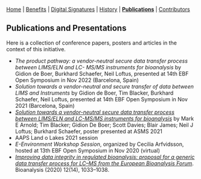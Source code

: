 [Home](index) | [Benefits](benefits) | [Digital Signatures](signatures)  | [History](history) | **[Publications](publications)** | [Contributors](contributors) 

## Publications and Presentations

Here is a collection of conference papers, posters and articles in the context of this initiative.

- _The product pathway: a vendor-neutral secure data transfer process between LIMS/ELN and LC- MS/MS instruments for bioanalysis_ by Gidion de Boer, Burkhard Schaefer, Neil Loftus, presented at 14th EBF Open Symposium in Nov 2022 (Barcelona, Spain)
- _Solution towards a vendor-neutral and secure transfer of data between LIMS and Instruments_ by Gidion de Boer, Tim Blacker, Burkhard Schaefer, Neil Loftus, presented at 14th EBF Open Symposium in Nov 2021 (Barcelona, Spain)
- [_Solution towards a vendor-neutral secure data transfer process between LIMS/ELN and LC-MS/MS instruments for bioanalysis_](assets/downloads/ASMS%202021%20-%20Instrument%20Link%20Poster.pdf) by Mark E Arnold; Tim Blacker; Gidion De Boer; Scott Davies; Blair James; Neil J Loftus; Burkhard Schaefer, poster presented at ASMS 2021
- AAPS Land o Lakes 2021 session
- _E-Environment Workshop Session_, organized by Cecilia Arfvidsson, hosted at 13th EBF Open Symposium in Nov 2020 (virtual)
- [_Improving data integrity in regulated bioanalysis: proposal for a generic data transfer process for LC–MS from the European Bioanalysis Forum_](https://www.future-science.com/doi/10.4155/bio-2020-0156). Bioanalysis (2020) 12(14), 1033–1038.